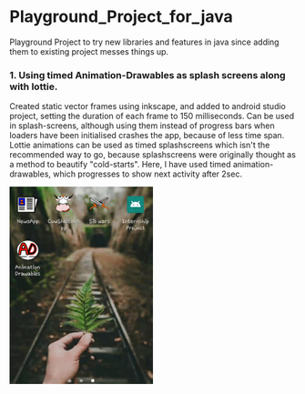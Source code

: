 # Playground_Project_for_java
 Playground Project to try new libraries and features in java since adding them to existing project messes things up.


### 1. Using timed Animation-Drawables as splash screens along with lottie.
Created static vector frames using inkscape, and added to android studio project, setting the duration of each frame to 150 milliseconds. Can be used in splash-screens, although using them instead of progress bars when loaders have been initialised crashes the app, because of less time span. Lottie animations can be used as timed splashscreens which isn't the recommended way to go, because splashscreens were originally thought as a method to beautify "cold-starts". Here, I have used timed animation-drawables, which progresses to show next activity after 2sec.

<img src="ezgif.com-crop(1).gif" height="50%" width="50%">

